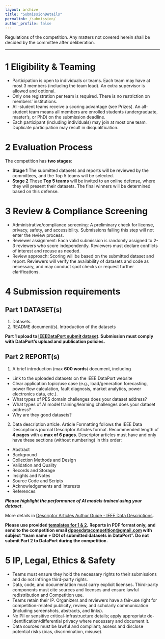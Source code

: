 ```yaml
---
layout: archive
title: "SubmissionDetails"
permalink: /submission/
author_profile: false
---
```

Regulations of the competition. Any matters not covered herein shall be decided by the committee after deliberation.

---
# 1 Eligibility & Teaming
* Participation is open to individuals or teams. Each team may have at most 3 members (including the team lead). An extra supervisor is allowed and optional.
* Only one registration per team is required. There is no restriction on members’ institutions.
* All-student teams receive a scoring advantage (see Prizes). An all-student team means all members are enrolled students (undergraduate, master’s, or PhD) on the submission deadline.
* Each participant (including individuals) may join at most one team. Duplicate participation may result in disqualification.



# 2 Evaluation Process
The competition has **two stages**:
* **Stage 1**
  The submitted datasets and reports will be reviewed by the committees, and the Top 5 teams will be selected.
* **Stage 2**
  These **Top 5 teams** will be invited to an online defense, where they will present their datasets. The final winners will be determined based on this defense.


# 3 Review & Compliance Screening
* Administrative/compliance screening: A preliminary check for license, privacy, safety, and accessibility. Submissions failing this step will not enter the review process.
* Reviewer assignment: Each valid submission is randomly assigned to 2-3 reviewers who score independently. Reviewers must declare conflicts of interest and recuse as needed.
* Review approach: Scoring will be based on the submitted dataset and report. Reviewers will verify the availability of datasets and code as necessary, and may conduct spot checks or request further clarifications.


# 4 Submission requirements

## Part 1 DATASET(s)
1)	Datasets. 
2)	README document(s). Introduction of the datasets
   
**Part 1 upload to [IEEEDataPort submit dataset](https://ieee-dataport.org/submit-dataset). Submission must comply with DataPort’s upload and publication policies.**

## Part 2 REPORT(s)

1)	A brief introduction (max **600 words**) document, including
* Link to the uploaded datasets on the IEEE DataPort website
* Clear application topic/use case (e.g., load/generation forecasting, power flow calculation, fault diagnosis, market analytics, power electronics data, etc.).
* What types of PES domain challenges does your dataset address?
* What types of AI model training/learning challenges does your dataset address?
* Why are they good datasets?

2)	Data description article. Article Formatting follows the IEEE Data Descriptions journal Descriptor Articles format. 
Recommended length of **4 pages** with a **max of 6 pages**. Descriptor articles must have and only have these sections (without numbering) in this order:
* Abstract
* Background
* Collection Methods and Design
* Validation and Quality
* Records and Storage
* Insights and Notes
* Source Code and Scripts
* Acknowledgements and Interests
* References

_**Please highlight the performance of AI models trained using your dataset**_.

More details in [Descriptor Articles Author Guide - IEEE Data Descriptions](https://www.ieee-data.org/author-guide/). 

**Please use provided [templates for 1 & 2](https://ieee-dataport.org/xxxxxx).**
**Reports in PDF format only, and send to the competition email dppesdatacompetition@gmail.com with subject “team name + DOI of submitted datasets in DataPort”. Do not submit Part 2 to DataPort during the competition.**


# 5 IP, Legal, Ethics & Safety

* Teams must ensure they hold the necessary rights to their submissions and do not infringe third-party rights.
* Data, code, and documentation must carry explicit licenses. Third-party components must cite sources and licenses and ensure lawful redistribution and Competition use.
* Teams retain their IP. Organizers and reviewers have a fair-use right for competition-related publicity, review, and scholarly communication (including screenshots, abstracts, and links).
* No PII or sensitive critical-infrastructure details; apply appropriate de-identification/differential privacy where necessary and document it.
* Data sources must be lawful and compliant; assess and disclose potential risks (bias, discrimination, misuse).






